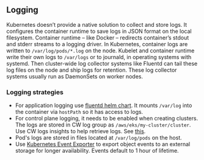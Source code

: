 ## Logging

Kubernetes doesn’t provide a native solution to collect and store logs. It configures the container runtime to save logs in JSON format on the local filesystem. Container runtime – like Docker – redirects container’s stdout and stderr streams to a logging driver. In Kubernetes, container logs are written to `/var/log/pods/*.log` on the node. Kubelet and container runtime write their own logs to `/var/logs` or to journald, in operating systems with systemd. Then cluster-wide log collector systems like Fluentd can tail these log files on the node and ship logs for retention. These log collector systems usually run as DaemonSets on worker nodes.

### Logging strategies

- For application logging use [fluentd helm chart](https://artifacthub.io/packages/helm/bitnami/fluentd). It mounts `/var/log` into the container via `hostPath` so it has access to logs.
- For control plane logging, it needs to be enabled when creating clusters. The logs are stored in CW log group as `/aws/eks/my-cluster/cluster`. Use CW logs insights to help retrieve logs. See [this](https://aws.amazon.com/premiumsupport/knowledge-center/eks-get-control-plane-logs/).
- Pod's logs are stored in files located at `/var/log/pods` on the host.
- Use [Kubernetes Event Exporter](https://github.com/bitnami/charts/tree/main/bitnami/kubernetes-event-exporter) to export object events to an external storage for longer availability. Events default to 1 hour of lifetime.


